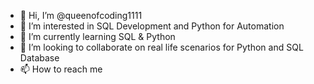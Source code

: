 - 👋 Hi, I’m @queenofcoding1111
- 👀 I’m interested in SQL Development and Python for Automation
- 🌱 I’m currently learning SQL & Python
- 💞️ I’m looking to collaborate on real life scenarios for Python and SQL Database
- 📫 How to reach me 

<!---
queenofcoding1111/queenofcoding1111 is a ✨ special ✨ repository because its `README.md` (this file) appears on your GitHub profile.
You can click the Preview link to take a look at your changes.
--->
